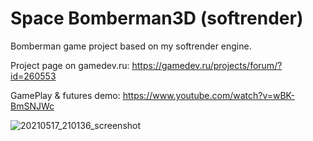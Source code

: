 # Space Bomberman3D (softrender)

Bomberman game project based on my softrender engine.

Project page on gamedev.ru: https://gamedev.ru/projects/forum/?id=260553

GamePlay & futures demo: https://www.youtube.com/watch?v=wBK-BmSNJWc

![20210517_210136_screenshot](https://user-images.githubusercontent.com/42622057/118536043-e8c00900-b753-11eb-9124-e5ad3d1f4bb0.png)
